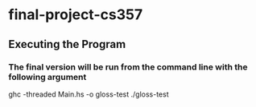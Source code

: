 # final-project-cs357
## Executing the Program
### The final version will be run from the command line with the following argument
ghc -threaded Main.hs -o gloss-test
./gloss-test
